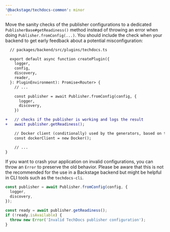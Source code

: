 ```yaml
---
'@backstage/techdocs-common': minor
---
```


Move the sanity checks of the publisher configurations to a dedicated `PublisherBase#getReadiness()` method instead of throwing an error when doing `Publisher.fromConfig(...)`.
You should include the check when your backend to get early feedback about a potential misconfiguration:

```diff
  // packages/backend/src/plugins/techdocs.ts

  export default async function createPlugin({
    logger,
    config,
    discovery,
    reader,
  }: PluginEnvironment): Promise<Router> {
    // ...

    const publisher = await Publisher.fromConfig(config, {
      logger,
      discovery,
    })

+   // checks if the publisher is working and logs the result
+   await publisher.getReadiness();

    // Docker client (conditionally) used by the generators, based on techdocs.generators config.
    const dockerClient = new Docker();

    // ...
}
```

If you want to crash your application on invalid configurations, you can throw an `Error` to preserve the old behavior.
Please be aware that this is not the recommended for the use in a Backstage backend but might be helpful in CLI tools such as the `techdocs-cli`.

```ts
const publisher = await Publisher.fromConfig(config, {
  logger,
  discovery,
});

const ready = await publisher.getReadiness();
if (!ready.isAvailable) {
  throw new Error('Invalid TechDocs publisher configuration');
}
```
